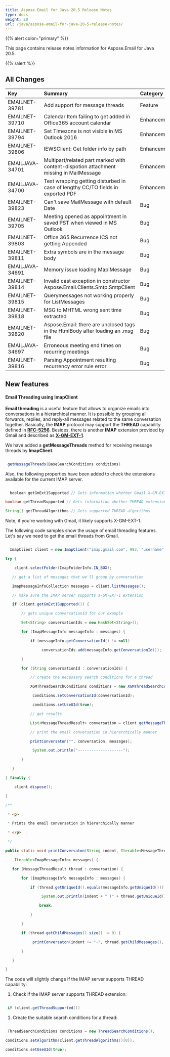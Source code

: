 ```yaml
---
title: Aspose.Email for Java 20.5 Release Notes
type: docs
weight: 20
url: /java/aspose-email-for-java-20-5-release-notes/
---
```


{{% alert color="primary" %}} 

This page contains release notes information for Aspose.Email for Java 20.5.

{{% /alert %}} 
## **All Changes**

|**Key**|**Summary**|**Category**|
| :- | :- | :- |
|EMAILNET-39781|Add support for message threads|Feature|
|EMAILNET-39710|Calendar Item failing to get added in Office365 account calendar|Enhancement|
|EMAILNET-39794|Set Timezone is not visible in MS Outlook 2016|Enhancement|
|EMAILNET-39806|IEWSClient: Get folder info by path|Enhancement|
|EMAILJAVA-34701|Multipart/related part marked with content-dispotion attachment missing in MailMessage|Enhancement|
|EMAILJAVA-34700|Text wrapping getting disturbed in case of lengthy CC/TO fields in exported PDF|Enhancement|
|EMAILNET-39823|Can't save MailMessage with default Date|Bug|
|EMAILNET-39705|Meeting opened as appointment in saved PST when viewed in MS Outlook|Bug|
|EMAILNET-39803|Office 365 Recurrence ICS not getting Appended|Bug|
|EMAILNET-39811|Extra symbols are in the message body|Bug|
|EMAILJAVA-34691|Memory issue loading MapiMessage|Bug|
|EMAILNET-39814|Invalid cast exception in constructor Aspose.Email.Clients.Smtp.SmtpClient|Bug|
|EMAILNET-39815|Querymessages not working properly for ListMessages|Bug|
|EMAILNET-39818|MSG to MHTML wrong sent time extracted|Bug|
|EMAILNET-39820|Aspose.Email: there are unclosed tags in the HtmlBody after loading an .msg file|Bug|
|EMAILJAVA-34697|Erroneous meeting end times on recurring meetings|Bug|
|EMAILNET-39816|Parsing Appointment resulting recurrency error rule error|Bug|
## **New features**

#### **Email Threading using ImapClient**
**Email threading** is a useful feature that allows to organize emails into conversations in a hierarchical manner. It is possible by grouping all forwards, replies, and reply-all messages related to the same conversation together. Basically, the **IMAP** protocol may support the **THREAD** capability defined in [**RFC-5256**](https://tools.ietf.org/html/rfc5256). Besides, there is another **IMAP** extension provided by Gmail and described as [**X-GM-EXT-1**](https://developers.google.com/gmail/imap/imap-extensions#checking_for_the_presence_of_extensions).

We have added a **getMessageThreads** method for receiving message threads by **ImapClient**.

``` java

 getMessageThreads(BaseSearchConditions conditions)

```

Also, the following properties have been added to check the extensions available for the current IMAP server.

``` java

  boolean getGmExt1Supported // Gets information whether Gmail X-GM-EXT-1 extension is supported

boolean getThreadSupported // Gets information whether THREAD extension is supported

String[] getThreadAlgorithms // Gets supported THREAD algorithms

```

Note, if you're working with Gmail, it likely supports X-GM-EXT-1.



The following code samples show the usage of email threading features. Let's say we need to get the email threads from Gmail.

``` java

  ImapClient client = new ImapClient("imap.gmail.com", 993, "username", "password", SecurityOptions.SSLImplicit);

try {

    client.selectFolder(ImapFolderInfo.IN_BOX);

   // get a list of messages that we'll group by conversation

   ImapMessageInfoCollection messages = client.listMessages();

   // make sure the IMAP server supports X-GM-EXT-1 extension

   if (client.getGmExt1Supported()) {

       // gets unique conversationId for our example

       Set<String> conversationIds = new HashSet<String>();

       for (ImapMessageInfo messageInfo : messages) {

           if (messageInfo.getConversationId() != null)

                conversationIds.add(messageInfo.getConversationId());

       }

       for (String conversationId : conversationIds) {

           // create the necessary search conditions for a thread

           XGMThreadSearchConditions conditions = new XGMThreadSearchConditions();

            conditions.setConversationId(conversationId);

            conditions.setUseUId(true);

           // get results

           List<MessageThreadResult> conversation = client.getMessageThreads(conditions);

           // print the email conversation in hierarchically manner

           printConversaton("", conversation, messages);

            System.out.println("--------------------");

       }

   }

} finally {

    client.dispose();

}

/**

 * <p>

 * Prints the email conversation in hierarchically manner

 * </p>

 */

public static void printConversaton(String indent, Iterable<MessageThreadResult> conversation,

    Iterable<ImapMessageInfo> messages) {

   for (MessageThreadResult thread : conversation) {

       for (ImapMessageInfo messageInfo : messages) {

           if (thread.getUniqueId().equals(messageInfo.getUniqueId())) {

                System.out.println(indent + " (" + thread.getUniqueId() + ") " + messageInfo.getSubject());

               break;

           }

       }

       if (thread.getChildMessages().size() != 0) {

            printConversaton(indent += "-", thread.getChildMessages(), messages);

       }

   }

}

```



The code will slightly change if the IMAP server supports THREAD capability:

1. Check if the IMAP server supports THREAD extension:

``` java

 if (client.getThreadSupported())

```

1. Сreate the suitable search conditions for a thread:

``` java

 ThreadSearchConditions conditions = new ThreadSearchConditions();

conditions.setAlgorithm(client.getThreadAlgorithms()[0]);

conditions.setUseUId(true);

```



